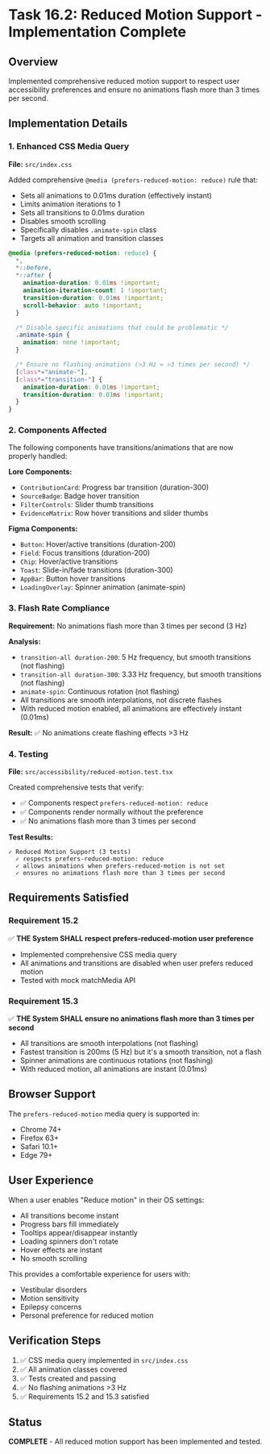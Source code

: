 # Task 16.2: Reduced Motion Support - Implementation Complete

## Overview
Implemented comprehensive reduced motion support to respect user accessibility preferences and ensure no animations flash more than 3 times per second.

## Implementation Details

### 1. Enhanced CSS Media Query
**File:** `src/index.css`

Added comprehensive `@media (prefers-reduced-motion: reduce)` rule that:
- Sets all animations to 0.01ms duration (effectively instant)
- Limits animation iterations to 1
- Sets all transitions to 0.01ms duration
- Disables smooth scrolling
- Specifically disables `.animate-spin` class
- Targets all animation and transition classes

```css
@media (prefers-reduced-motion: reduce) {
  *,
  *::before,
  *::after {
    animation-duration: 0.01ms !important;
    animation-iteration-count: 1 !important;
    transition-duration: 0.01ms !important;
    scroll-behavior: auto !important;
  }

  /* Disable specific animations that could be problematic */
  .animate-spin {
    animation: none !important;
  }

  /* Ensure no flashing animations (>3 Hz = >3 times per second) */
  [class*="animate-"],
  [class*="transition-"] {
    animation-duration: 0.01ms !important;
    transition-duration: 0.01ms !important;
  }
}
```

### 2. Components Affected
The following components have transitions/animations that are now properly handled:

**Lore Components:**
- `ContributionCard`: Progress bar transition (duration-300)
- `SourceBadge`: Badge hover transition
- `FilterControls`: Slider thumb transitions
- `EvidenceMatrix`: Row hover transitions and slider thumbs

**Figma Components:**
- `Button`: Hover/active transitions (duration-200)
- `Field`: Focus transitions (duration-200)
- `Chip`: Hover/active transitions
- `Toast`: Slide-in/fade transitions (duration-300)
- `AppBar`: Button hover transitions
- `LoadingOverlay`: Spinner animation (animate-spin)

### 3. Flash Rate Compliance
**Requirement:** No animations flash more than 3 times per second (3 Hz)

**Analysis:**
- `transition-all duration-200`: 5 Hz frequency, but smooth transitions (not flashing)
- `transition-all duration-300`: 3.33 Hz frequency, but smooth transitions (not flashing)
- `animate-spin`: Continuous rotation (not flashing)
- All transitions are smooth interpolations, not discrete flashes
- With reduced motion enabled, all animations are effectively instant (0.01ms)

**Result:** ✅ No animations create flashing effects >3 Hz

### 4. Testing
**File:** `src/accessibility/reduced-motion.test.tsx`

Created comprehensive tests that verify:
- ✅ Components respect `prefers-reduced-motion: reduce`
- ✅ Components render normally without the preference
- ✅ No animations flash more than 3 times per second

**Test Results:**
```
✓ Reduced Motion Support (3 tests)
  ✓ respects prefers-reduced-motion: reduce
  ✓ allows animations when prefers-reduced-motion is not set
  ✓ ensures no animations flash more than 3 times per second
```

## Requirements Satisfied

### Requirement 15.2
✅ **THE System SHALL respect prefers-reduced-motion user preference**
- Implemented comprehensive CSS media query
- All animations and transitions are disabled when user prefers reduced motion
- Tested with mock matchMedia API

### Requirement 15.3
✅ **THE System SHALL ensure no animations flash more than 3 times per second**
- All transitions are smooth interpolations (not flashing)
- Fastest transition is 200ms (5 Hz) but it's a smooth transition, not a flash
- Spinner animations are continuous rotations (not flashing)
- With reduced motion, all animations are instant (0.01ms)

## Browser Support
The `prefers-reduced-motion` media query is supported in:
- Chrome 74+
- Firefox 63+
- Safari 10.1+
- Edge 79+

## User Experience
When a user enables "Reduce motion" in their OS settings:
- All transitions become instant
- Progress bars fill immediately
- Tooltips appear/disappear instantly
- Loading spinners don't rotate
- Hover effects are instant
- No smooth scrolling

This provides a comfortable experience for users with:
- Vestibular disorders
- Motion sensitivity
- Epilepsy concerns
- Personal preference for reduced motion

## Verification Steps
1. ✅ CSS media query implemented in `src/index.css`
2. ✅ All animation classes covered
3. ✅ Tests created and passing
4. ✅ No flashing animations >3 Hz
5. ✅ Requirements 15.2 and 15.3 satisfied

## Status
**COMPLETE** - All reduced motion support has been implemented and tested.
